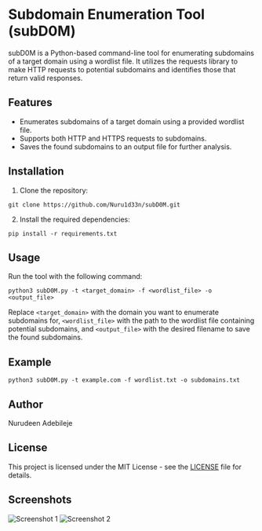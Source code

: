# Subdomain Enumeration Tool (subD0M)

subD0M is a Python-based command-line tool for enumerating subdomains of a target domain using a wordlist file. It utilizes the requests library to make HTTP requests to potential subdomains and identifies those that return valid responses.

## Features

- Enumerates subdomains of a target domain using a provided wordlist file.
- Supports both HTTP and HTTPS requests to subdomains.
- Saves the found subdomains to an output file for further analysis.

## Installation

1. Clone the repository:

```
git clone https://github.com/Nuru1d33n/subD0M.git
```

2. Install the required dependencies:

```
pip install -r requirements.txt
```

## Usage

Run the tool with the following command:

```
python3 subD0M.py -t <target_domain> -f <wordlist_file> -o <output_file>
```

Replace `<target_domain>` with the domain you want to enumerate subdomains for, `<wordlist_file>` with the path to the wordlist file containing potential subdomains, and `<output_file>` with the desired filename to save the found subdomains.

## Example

```
python3 subD0M.py -t example.com -f wordlist.txt -o subdomains.txt
```

## Author

Nurudeen Adebileje

## License

This project is licensed under the MIT License - see the [LICENSE](LICENSE) file for details.

## Screenshots

![Screenshot 1](file:///home/pentestlab/Pictures/subd0m1.png)
![Screenshot 2](link_to_screenshot_2)
